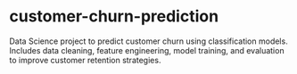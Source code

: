 # customer-churn-prediction
Data Science project to predict customer churn using classification models. Includes data cleaning, feature engineering, model training, and evaluation to improve customer retention strategies.
